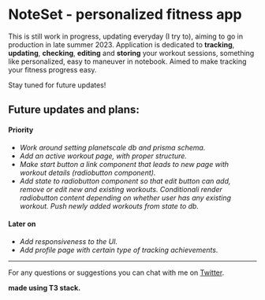 # NoteSet - personalized fitness app

This is still work in progress, updating everyday (I try to), aiming to go in production in late summer 2023. Application is dedicated to **tracking**,
**updating**, **checking**, **editing** and **storing** your workout sessions, something like personalized, easy to maneuver in notebook. Aimed to make
tracking your fitness progress easy.

Stay tuned for future updates!

## Future updates and plans:

#### Priority

- _Work around setting planetscale db and prisma schema._
- _Add an active workout page, with proper structure._
- _Make start button a link component that leads to new page with workout details (radiobutton component)._
- _Add state to radiobutton component so that edit button can add, remove or edit new and existing workouts. Conditionali render radiobutton content depending on whether user has any existing workout. Push newly added workouts from state to db._

#### Later on

- _Add responsiveness to the UI._
- _Add profile page with certain type of tracking achievements._

---

For any questions or suggestions you can chat with me on
[Twitter](https://twitter.com/Srkuleo).

**made using T3 stack.**
